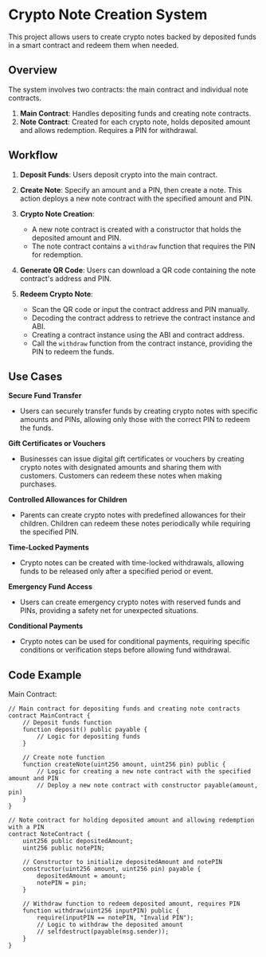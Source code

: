 # Crypto Note Creation System

This project allows users to create crypto notes backed by deposited funds in a smart contract and redeem them when needed.

## Overview

The system involves two contracts: the main contract and individual note contracts.

1. **Main Contract**: Handles depositing funds and creating note contracts.
2. **Note Contract**: Created for each crypto note, holds deposited amount and allows redemption. Requires a PIN for withdrawal.

## Workflow

1. **Deposit Funds**: Users deposit crypto into the main contract.
2. **Create Note**: Specify an amount and a PIN, then create a note. This action deploys a new note contract with the specified amount and PIN.
3. **Crypto Note Creation**: 

    - A new note contract is created with a constructor that holds the deposited amount and PIN.
    - The note contract contains a `withdraw` function that requires the PIN for redemption.

4. **Generate QR Code**: Users can download a QR code containing the note contract's address and PIN.
5. **Redeem Crypto Note**: 

    - Scan the QR code or input the contract address and PIN manually.
    - Decoding the contract address to retrieve the contract instance and ABI.
    - Creating a contract instance using the ABI and contract address.
    - Call the `withdraw` function from the contract instance, providing the PIN to redeem the funds.

## Use Cases

 **Secure Fund Transfer**
- Users can securely transfer funds by creating crypto notes with specific amounts and PINs, allowing only those with the correct PIN to redeem the funds.

**Gift Certificates or Vouchers**
- Businesses can issue digital gift certificates or vouchers by creating crypto notes with designated amounts and sharing them with customers. Customers can redeem these notes when making purchases.

**Controlled Allowances for Children**
- Parents can create crypto notes with predefined allowances for their children. Children can redeem these notes periodically while requiring the specified PIN.

**Time-Locked Payments**
- Crypto notes can be created with time-locked withdrawals, allowing funds to be released only after a specified period or event.

**Emergency Fund Access**
- Users can create emergency crypto notes with reserved funds and PINs, providing a safety net for unexpected situations.

**Conditional Payments**
- Crypto notes can be used for conditional payments, requiring specific conditions or verification steps before allowing fund withdrawal.


## Code Example

Main Contract:

```solidity
// Main contract for depositing funds and creating note contracts
contract MainContract {
    // Deposit funds function
    function deposit() public payable {
        // Logic for depositing funds
    }

    // Create note function
    function createNote(uint256 amount, uint256 pin) public {
        // Logic for creating a new note contract with the specified amount and PIN
        // Deploy a new note contract with constructor payable(amount, pin)
    }
}

// Note contract for holding deposited amount and allowing redemption with a PIN
contract NoteContract {
    uint256 public depositedAmount;
    uint256 public notePIN;

    // Constructor to initialize depositedAmount and notePIN
    constructor(uint256 amount, uint256 pin) payable {
        depositedAmount = amount;
        notePIN = pin;
    }

    // Withdraw function to redeem deposited amount, requires PIN
    function withdraw(uint256 inputPIN) public {
        require(inputPIN == notePIN, "Invalid PIN");
        // Logic to withdraw the deposited amount
        // selfdestruct(payable(msg.sender));
    }
}
